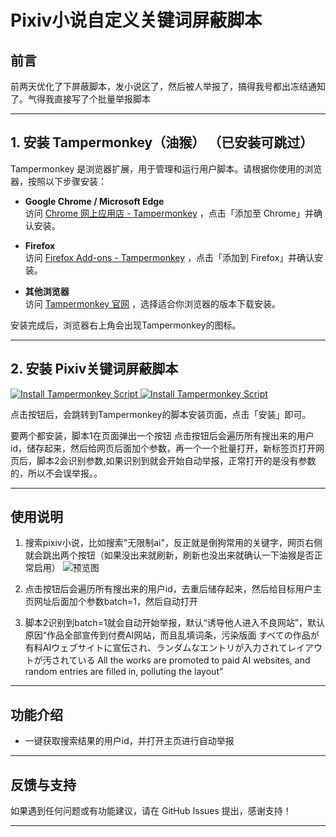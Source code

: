 # Pixiv小说自定义关键词屏蔽脚本


## 前言

前两天优化了下屏蔽脚本，发小说区了，然后被人举报了，搞得我号都出冻结通知了。气得我直接写了个批量举报脚本

---


## 1. 安装 Tampermonkey（油猴）  （已安装可跳过）

Tampermonkey 是浏览器扩展，用于管理和运行用户脚本。请根据你使用的浏览器，按照以下步骤安装：

- **Google Chrome / Microsoft Edge**  
  访问 [Chrome 网上应用店 - Tampermonkey](https://chrome.google.com/webstore/detail/tampermonkey/dhdgffkkebhmkfjojejmpbldmpobfkfo) ，点击「添加至 Chrome」并确认安装。

- **Firefox**  
  访问 [Firefox Add-ons - Tampermonkey](https://addons.mozilla.org/firefox/addon/tampermonkey/) ，点击「添加到 Firefox」并确认安装。


- **其他浏览器**  
  访问 [Tampermonkey 官网](https://www.tampermonkey.net/) ，选择适合你浏览器的版本下载安装。

安装完成后，浏览器右上角会出现Tampermonkey的图标。

---

## 2. 安装 Pixiv关键词屏蔽脚本

<a href="https://raw.githubusercontent.com/echo152/pixiv-mass-report-script/main/pixiv-mass-report-script1.user.js" target="_blank" rel="noopener noreferrer">
  <img src="https://img.shields.io/badge/Install%20Tampermonkey-brightgreen?style=for-the-badge&logo=tampermonkey" alt="Install Tampermonkey Script">
</a> 
<a href="https://raw.githubusercontent.com/echo152/pixiv-mass-report-script/main/pixiv-mass-report-script2.user.js" target="_blank" rel="noopener noreferrer">
  <img src="https://img.shields.io/badge/Install%20Tampermonkey-brightgreen?style=for-the-badge&logo=tampermonkey" alt="Install Tampermonkey Script">
</a> 


点击按钮后，会跳转到Tampermonkey的脚本安装页面，点击「安装」即可。

要两个都安装，脚本1在页面弹出一个按钮 点击按钮后会遍历所有搜出来的用户id，储存起来，然后给网页后面加个参数，再一个一个批量打开，新标签页打开网页后，脚本2会识别参数,如果识别到就会开始自动举报，正常打开的是没有参数的，所以不会误举报。。

---
## 使用说明

1. 搜索pixiv小说，比如搜索"无限制ai"，反正就是倒狗常用的关键字，网页右侧就会跳出两个按钮（如果没出来就刷新，刷新也没出来就确认一下油猴是否正常启用）
![预览图](https://raw.githubusercontent.com/echo152/pixiv-mass-report-script/blob/main/1.png)

2. 点击按钮后会遍历所有搜出来的用户id，去重后储存起来，然后给目标用户主页网址后面加个参数batch=1，然后自动打开

3.  脚本2识别到batch=1就会自动开始举报，默认“诱导他人进入不良网站”，默认原因“作品全部宣传到付费AI网站，而且乱填词条，污染版面
すべての作品が有料AIウェブサイトに宣伝され、ランダムなエントリが入力されてレイアウトが汚されている
All the works are promoted to paid AI websites, and random entries are filled in, polluting the layout”



---


## 功能介绍

- 一键获取搜索结果的用户id，并打开主页进行自动举报

---


## 反馈与支持

如果遇到任何问题或有功能建议，请在 GitHub Issues 提出，感谢支持！

---

